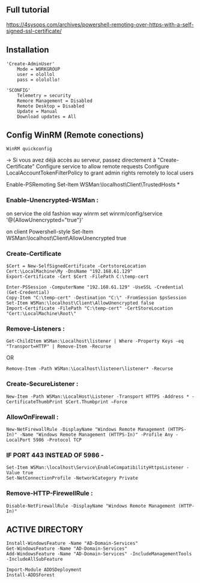 

## Full tutorial
https://4sysops.com/archives/powershell-remoting-over-https-with-a-self-signed-ssl-certificate/


## Installation

    'Create-AdminUser'
        Mode = WORKGROUP
        user = olollol
        pass = ololollo!

    'SCONFIG'
        Telemetry = security
        Remore Management = Disabled
        Remote Desktop = Disabled
        Update = Manual
        Download updates = All


## Config WinRM  (Remote conections)

    WinRM quickconfig


 -> Si vous avez déjà accès au serveur, passez directement à "Create-Certificate"
Configure service to allow remote requests
    Configure LocalAccountTokenFilterPolicy to grant admin rights remotely to local users


Enable-PSRemoting
    Set-Item WSMan:\localhost\Client\TrustedHosts *

### Enable-Unencrypted-WSMan :
on service the old fashion way
    winrm set winrm/config/service '@{AllowUnencrypted="true"}'

on client Powershell-style
    Set-Item WSMan:\localhost\Client\AllowUnencrypted true

### Create-Certificate
    $Cert = New-SelfSignedCertificate -CertstoreLocation Cert:\LocalMachine\My -DnsName "192.168.61.129"
    Export-Certificate -Cert $Cert -FilePath C:\temp-cert

    Enter-PSSession -ComputerName "192.168.61.129" -UseSSL -Credential (Get-Credential)
    Copy-Item "C:\temp-cert" -Destination "C:\" -FromSession $psSession
    Set-Item WSMan:\localhost\Client\AllowUnencrypted false
    Import-Certificate -FilePath "C:\temp-cert" -CertStoreLocation "Cert:\LocalMachine\Root\"

### Remove-Listeners :
    Get-ChildItem WSMan:\Localhost\listener | Where -Property Keys -eq "Transport=HTTP" | Remove-Item -Recurse
OR

    Remove-Item -Path WSMan:\Localhost\listener\listener* -Recurse


### Create-SecureListener :
    New-Item -Path WSMan:\LocalHost\Listener -Transport HTTPS -Address * -CertificateThumbPrint $Cert.Thumbprint –Force

### AllowOnFirewall :
    New-NetFirewallRule -DisplayName "Windows Remote Management (HTTPS-In)" -Name "Windows Remote Management (HTTPS-In)" -Profile Any -LocalPort 5986 -Protocol TCP


### IF PORT 443 INSTEAD OF 5986 -
    Set-Item WSMan:\localhost\Service\EnableCompatibilityHttpsListener -Value true
    Set-NetConnectionProfile -NetworkCategory Private

### Remove-HTTP-FirewellRule :
    Disable-NetFirewallRule -DisplayName "Windows Remote Management (HTTP-In)"




## ACTIVE DIRECTORY


    Install-WindowsFeature -Name "AD-Domain-Services"
    Get-WindowsFeature -Name "AD-Domain-Services"
    Add-WindowsFeature -Name "AD-Domain-Services" -IncludeManagementTools -IncludeAllSubFeature

    Import-Module ADDSDeployment
    Install-ADDSForest




